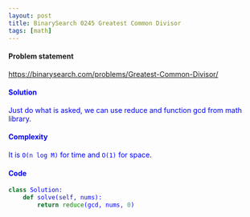 ```yaml
---
layout: post
title: BinarySearch 0245 Greatest Common Divisor
tags: [math]
---
```


#### Problem statement

<a href="https://binarysearch.com/problems/Greatest-Common-Divisor/"> <font color = blue>https://binarysearch.com/problems/Greatest-Common-Divisor/

#### Solution
Just do what is asked, we can use reduce and function gcd from math library.

#### Complexity
It is `O(n log M)` for time and `O(1)` for space.

#### Code
```python
class Solution:
    def solve(self, nums):
        return reduce(gcd, nums, 0)
```
